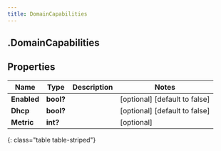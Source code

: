 ```yaml
---
title: DomainCapabilities
---
```

## .DomainCapabilities

## Properties

|Name | Type | Description | Notes|
|------------ | ------------- | ------------- | -------------|
| **Enabled** | **bool?** |  | [optional] [default to false]|
| **Dhcp** | **bool?** |  | [optional] [default to false]|
| **Metric** | **int?** |  | [optional] |
{: class="table table-striped"}


